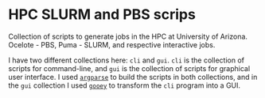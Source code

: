 # HPC SLURM and PBS scrips

Collection of scripts to generate jobs in the HPC at University of Arizona. Ocelote - PBS, Puma - SLURM, and respective interactive jobs.

I have two different collections here: `cli` and `gui`. `cli` is the collection of scripts for command-line, and `gui` is the collection of scripts for graphical user interface. I used [`argparse`](https://docs.python.org/3/library/argparse.html) to build the scripts in both collections, and in the `gui` collection I used [`gooey`](https://github.com/chriskiehl/Gooey) to transform the `cli` program into a GUI.

